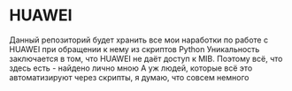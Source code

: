 # HUAWEI
Данный репозиторий будет хранить все мои наработки по работе с HUAWEI при обращении к нему из скриптов Python
Уникальность заключается в том, что HUAWEI не даёт доступ к MIB. Поэтому всё, что здесь есть - найдено лично мною
А уж людей, которые всё это автоматизируют через скрипты, я думаю, что совсем немного
